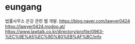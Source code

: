 # eungang
법률사무소 은강 관련 웹 개발.
https://blog.naver.com/lawyer0424
https://lawyer0424.modoo.at/
https://www.lawtalk.co.kr/directory/profile/0963-%EC%9E%A5%EC%9D%80%EB%AF%BC/info
